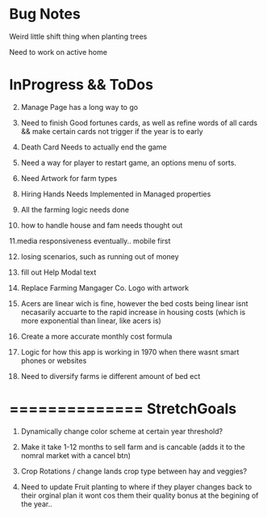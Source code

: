 Bug Notes
=====================
<!-- FIXED 1. Chance that Large Farms will Become undefined -->

Weird little shift thing when planting trees

Need to work on active home


InProgress && ToDos
========================
<!--WORKING 1. Need a way to buy tractors, and all the logic behind that -->

2. Manage Page has a long way to go

3. Need to finish Good fortunes cards, as well as refine words of all cards && make certain cards not trigger if the year is to early

4. Death Card Needs to actually end the game

5. Need a way for player to restart game, an options menu of sorts.

6. Need Artwork for farm types

<!-- WORKING 7. OTB logic needs finished for rest of cases -->

8. Hiring Hands Needs Implemented in Managed properties

9. All the farming logic needs done

10. how to handle house and fam needs thought out

11.media responsiveness eventually.. mobile first

12. losing scenarios, such as running out of money

13. fill out Help Modal text

14. Replace Farming Mangager Co. Logo with artwork

15. Acers are linear wich is fine, however the bed costs being linear isnt necasarily accuarte to the rapid increase in housing costs (which is more exponential than linear, like acers is) 

16. Create a more accurate monthly cost formula

17. Logic for how this app is working in 1970 when there wasnt smart phones or websites

18. Need to diversify farms ie different amount of bed ect

==============
StretchGoals
============
1. Dynamically change color scheme at certain year threshold?

2. Make it take 1-12 months to sell farm and is cancable (adds it to the nomral market with a cancel btn)

3. Crop Rotations / change lands crop type between hay and veggies?

4. Need to update Fruit planting to where if they player changes back to their orginal plan it wont cos them their quality bonus at the begining of the year..